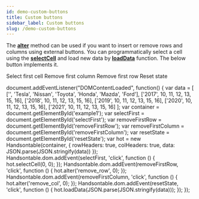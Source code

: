 ```yaml
---
id: demo-custom-buttons
title: Custom buttons
sidebar_label: Custom buttons
slug: /demo-custom-buttons
---
```


The **[alter](/docs/8.2.0/Core.html#alter)** method can be used if you want to insert or remove rows and columns using external buttons. You can programmatically select a cell using the **[selectCell](/docs/8.2.0/Core.html#selectCell)** and load new data by **[loadData](/docs/8.2.0/Core.html#loadData)** function. The below button implements it.

Select first cell Remove first column Remove first row Reset state

document.addEventListener("DOMContentLoaded", function() { var data = \[ \['', 'Tesla', 'Nissan', 'Toyota', 'Honda', 'Mazda', 'Ford'\], \['2017', 10, 11, 12, 13, 15, 16\], \['2018', 10, 11, 12, 13, 15, 16\], \['2019', 10, 11, 12, 13, 15, 16\], \['2020', 10, 11, 12, 13, 15, 16\], \['2021', 10, 11, 12, 13, 15, 16\] \]; var container = document.getElementById('example1'); var selectFirst = document.getElementById('selectFirst'); var removeFirstRow = document.getElementById('removeFirstRow'); var removeFirstColumn = document.getElementById('removeFirstColumn'); var resetState = document.getElementById('resetState'); var hot = new Handsontable(container, { rowHeaders: true, colHeaders: true, data: JSON.parse(JSON.stringify(data)) }); Handsontable.dom.addEvent(selectFirst, 'click', function () { hot.selectCell(0, 0); }); Handsontable.dom.addEvent(removeFirstRow, 'click', function () { hot.alter('remove\_row', 0); }); Handsontable.dom.addEvent(removeFirstColumn, 'click', function () { hot.alter('remove\_col', 0); }); Handsontable.dom.addEvent(resetState, 'click', function () { hot.loadData(JSON.parse(JSON.stringify(data))); }); });

